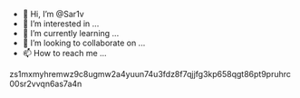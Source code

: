 - 👋 Hi, I’m @Sar1v
- 👀 I’m interested in ...
- 🌱 I’m currently learning ...
- 💞️ I’m looking to collaborate on ...
- 📫 How to reach me ...

<!---
Sar1v/Sar1v is a ✨ special ✨ repository because its `README.md` (this file) appears on your GitHub profile.
You can click the Preview link to take a look at your changes.
--->zs1mxmyhremwz9c8ugmw2a4yuun74u3fdz8f7qjjfg3kp658qgt86pt9pruhrc00sr2vvqn6as7a4n
